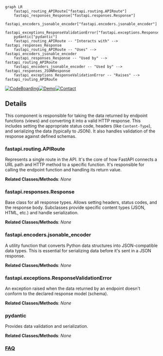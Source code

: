 ```mermaid
graph LR
    fastapi_routing_APIRoute["fastapi.routing.APIRoute"]
    fastapi_responses_Response["fastapi.responses.Response"]
    fastapi_encoders_jsonable_encoder["fastapi.encoders.jsonable_encoder"]
    fastapi_exceptions_ResponseValidationError["fastapi.exceptions.ResponseValidationError"]
    pydantic["pydantic"]
    fastapi_routing_APIRoute -- "Interacts with" --> fastapi_responses_Response
    fastapi_routing_APIRoute -- "Uses" --> fastapi_encoders_jsonable_encoder
    fastapi_responses_Response -- "Used by" --> fastapi_routing_APIRoute
    fastapi_encoders_jsonable_encoder -- "Used by" --> fastapi_responses_JSONResponse
    fastapi_exceptions_ResponseValidationError -- "Raises" --> fastapi_routing_APIRoute
```

[![CodeBoarding](https://img.shields.io/badge/Generated%20by-CodeBoarding-9cf?style=flat-square)](https://github.com/CodeBoarding/GeneratedOnBoardings)[![Demo](https://img.shields.io/badge/Try%20our-Demo-blue?style=flat-square)](https://www.codeboarding.org/demo)[![Contact](https://img.shields.io/badge/Contact%20us%20-%20contact@codeboarding.org-lightgrey?style=flat-square)](mailto:contact@codeboarding.org)

## Details

This component is responsible for taking the data returned by endpoint functions (views) and converting it into a valid HTTP response. This includes setting the appropriate status code, headers (like `Content-Type`), and serializing the data (typically to JSON). It also handles validation of the response against defined schemas.

### fastapi.routing.APIRoute
Represents a single route in the API. It's the core of how FastAPI connects a URL path and HTTP method to a specific function. It's responsible for calling the endpoint function and handling its return value.


**Related Classes/Methods**: _None_

### fastapi.responses.Response
Base class for all response types. Allows setting headers, status codes, and the response body. Subclasses provide specific content types (JSON, HTML, etc.) and handle serialization.


**Related Classes/Methods**: _None_

### fastapi.encoders.jsonable_encoder
A utility function that converts Python data structures into JSON-compatible data types. This is essential for serializing data before it's sent in a JSON response.


**Related Classes/Methods**: _None_

### fastapi.exceptions.ResponseValidationError
An exception raised when the data returned by an endpoint doesn't conform to the declared response model (schema).


**Related Classes/Methods**: _None_

### pydantic
Provides data validation and serialization.


**Related Classes/Methods**: _None_



### [FAQ](https://github.com/CodeBoarding/GeneratedOnBoardings/tree/main?tab=readme-ov-file#faq)